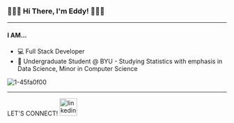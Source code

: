 ### 👋👋👋 Hi There, I'm Eddy! 👋👋👋
---
#### I AM...
 - 💻 Full Stack Developer
 - 🏫 Undergraduate Student @ BYU - Studying Statistics with emphasis in Data Science, Minor in Computer Science

![1-45fa0f00](https://github.com/user-attachments/assets/ee134748-8b2a-4139-9e94-fff27cef2d6b)


---
LET'S CONNECT!
[<img src='https://cdn.jsdelivr.net/npm/simple-icons@3.0.1/icons/linkedin.svg' alt='linkedin' height='40'>](https://www.linkedin.com/in/eddy-wg-kim/) 
